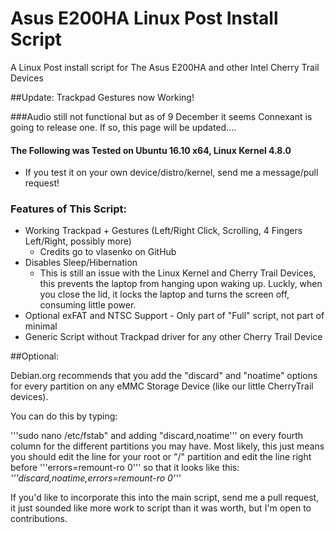 # Asus E200HA Linux Post Install Script
A Linux Post install script for The Asus E200HA and other Intel Cherry Trail Devices

##Update: Trackpad Gestures now Working!

###Audio still not functional but as of 9 December it seems Connexant is going to release one. If so, this page will be updated....

#### The Following was Tested on Ubuntu 16.10 x64, Linux Kernel 4.8.0

  - If you test it on your own device/distro/kernel, send me a message/pull request!

### Features of This Script:
  - Working Trackpad + Gestures (Left/Right Click, Scrolling, 4 Fingers Left/Right, possibly more)
    - Credits go to vlasenko on GitHub
  - Disables Sleep/Hibernation
    - This is still an issue with the Linux Kernel and Cherry Trail Devices, this prevents the laptop from hanging upon waking up. Luckly, when you close the lid, it locks the laptop and turns the screen off, consuming little power.
  - Optional exFAT and NTSC Support - Only part of "Full" script, not part of minimal
  - Generic Script without Trackpad driver for any other Cherry Trail Device


##Optional:

Debian.org recommends that you add the "discard" and "noatime" options for every partition on any eMMC Storage Device (like our little CherryTrail devices).

You can do this by typing:

'''sudo nano /etc/fstab" and adding "discard,noatime''' on every fourth column for the different partitions you may have.
Most likely, this just means you should edit the line for your root or "/" partition and edit the line right before '''errors=remount-ro 0''' so that it looks like this: *'''discard,noatime,errors=remount-ro 0'''*

If you'd like to incorporate this into the main script, send me a pull request, it just sounded like more work to script than it was worth, but I'm open to contributions.
